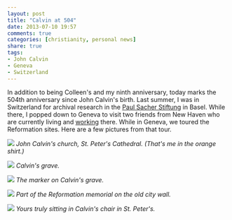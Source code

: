 ```yaml
---
layout: post
title: "Calvin at 504"
date: 2013-07-10 19:57
comments: true
categories: [christianity, personal news]
share: true
tags:
- John Calvin
- Geneva
- Switzerland
---
```


In addition to being Colleen's and my ninth anniversary, today marks the 504th anniversary since John Calvin's birth. Last summer, I was in Switzerland for archival research in the [Paul Sacher Stiftung](http://www.paul-sacher-stiftung.ch/de/home.html) in Basel. While there, I popped down to Geneva to visit two friends from New Haven who are currently living and [working](http://home.web.cern.ch) there. While in Geneva, we toured the Reformation sites. Here are a few pictures from that tour.

![][Pete] *John Calvin's church, St. Peter's Cathedral. (That's me in the orange shirt.)*


![][grab] *Calvin's grave.*


![][stone] *The marker on Calvin's grave.*


![][wall] *Part of the Reformation memorial on the old city wall.*


![][chair] *Yours truly sitting in Calvin's chair in St. Peter's.*


[Pete]: /media/Geneva/StPeters.jpg
[grab]: /media/Geneva/grave.jpg
[stone]: /media/Geneva/headstone.jpg
[wall]: /media/Geneva/wall.jpg
[chair]: /media/Geneva/chair.jpg
